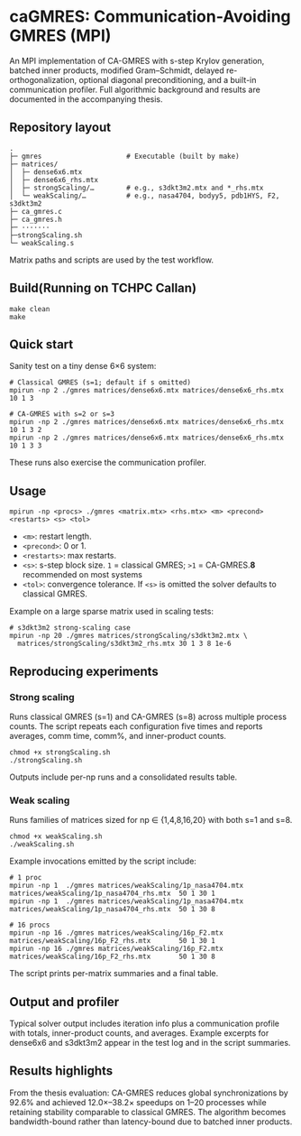 # caGMRES: Communication-Avoiding GMRES (MPI)

An MPI implementation of CA-GMRES with s-step Krylov generation, batched inner products, modified Gram–Schmidt, delayed re-orthogonalization, optional diagonal preconditioning, and a built-in communication profiler. Full algorithmic background and results are documented in the accompanying thesis. 

## Repository layout

```
.
├─ gmres                     # Executable (built by make)
├─ matrices/
│  ├─ dense6x6.mtx
│  ├─ dense6x6_rhs.mtx
│  ├─ strongScaling/…        # e.g., s3dkt3m2.mtx and *_rhs.mtx
│  └─ weakScaling/…          # e.g., nasa4704, bodyy5, pdb1HYS, F2, s3dkt3m2
├─ ca_gmres.c
├─ ca_gmres.h
├─ ·······
├─strongScaling.sh
└─ weakScaling.s
```

Matrix paths and scripts are used by the test workflow. 

## Build(Running on TCHPC Callan)

```
make clean
make
```


## Quick start

Sanity test on a tiny dense 6×6 system:

```
# Classical GMRES (s=1; default if s omitted)
mpirun -np 2 ./gmres matrices/dense6x6.mtx matrices/dense6x6_rhs.mtx 10 1 3

# CA-GMRES with s=2 or s=3
mpirun -np 2 ./gmres matrices/dense6x6.mtx matrices/dense6x6_rhs.mtx 10 1 3 2
mpirun -np 2 ./gmres matrices/dense6x6.mtx matrices/dense6x6_rhs.mtx 10 1 3 3
```

These runs also exercise the communication profiler.  

## Usage

```
mpirun -np <procs> ./gmres <matrix.mtx> <rhs.mtx> <m> <precond> <restarts> <s> <tol>
```

- `<m>`: restart length.
- `<precond>`: 0 or 1.
- `<restarts>`: max restarts.
- `<s>`: s-step block size. `1` = classical GMRES; `>1` = CA-GMRES.**8** recommended on most systems
- `<tol>`: convergence tolerance.
   If `<s>` is omitted the solver defaults to classical GMRES. 

Example on a large sparse matrix used in scaling tests:

```
# s3dkt3m2 strong-scaling case
mpirun -np 20 ./gmres matrices/strongScaling/s3dkt3m2.mtx \
  matrices/strongScaling/s3dkt3m2_rhs.mtx 30 1 3 8 1e-6
```



## Reproducing experiments

### Strong scaling

Runs classical GMRES (s=1) and CA-GMRES (s=8) across multiple process counts. The script repeats each configuration five times and reports averages, comm time, comm%, and inner-product counts.

```
chmod +x strongScaling.sh
./strongScaling.sh
```

Outputs include per-np runs and a consolidated results table.  

### Weak scaling

Runs families of matrices sized for np ∈ {1,4,8,16,20} with both s=1 and s=8.

```
chmod +x weakScaling.sh 
./weakScaling.sh
```

Example invocations emitted by the script include:

```
# 1 proc
mpirun -np 1  ./gmres matrices/weakScaling/1p_nasa4704.mtx  matrices/weakScaling/1p_nasa4704_rhs.mtx  50 1 30 1
mpirun -np 1  ./gmres matrices/weakScaling/1p_nasa4704.mtx  matrices/weakScaling/1p_nasa4704_rhs.mtx  50 1 30 8

# 16 procs
mpirun -np 16 ./gmres matrices/weakScaling/16p_F2.mtx       matrices/weakScaling/16p_F2_rhs.mtx       50 1 30 1
mpirun -np 16 ./gmres matrices/weakScaling/16p_F2.mtx       matrices/weakScaling/16p_F2_rhs.mtx       50 1 30 8
```

The script prints per-matrix summaries and a final table.   

## Output and profiler

Typical solver output includes iteration info plus a communication profile with totals, inner-product counts, and averages. Example excerpts for dense6x6 and s3dkt3m2 appear in the test log and in the script summaries.  

## Results highlights

From the thesis evaluation: CA-GMRES reduces global synchronizations by 92.6% and achieved 12.0×–38.2× speedups on 1–20 processes while retaining stability comparable to classical GMRES. The algorithm becomes bandwidth-bound rather than latency-bound due to batched inner products. 

